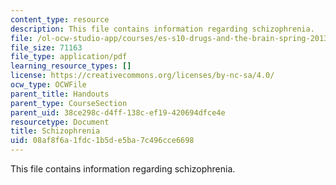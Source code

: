 ```yaml
---
content_type: resource
description: This file contains information regarding schizophrenia.
file: /ol-ocw-studio-app/courses/es-s10-drugs-and-the-brain-spring-2013/08af8f6a1fdc1b5de5ba7c496cce6698_MITES_S10S13_schizowk9.pdf
file_size: 71163
file_type: application/pdf
learning_resource_types: []
license: https://creativecommons.org/licenses/by-nc-sa/4.0/
ocw_type: OCWFile
parent_title: Handouts
parent_type: CourseSection
parent_uid: 38ce298c-d4ff-138c-ef19-420694dfce4e
resourcetype: Document
title: Schizophrenia
uid: 08af8f6a-1fdc-1b5d-e5ba-7c496cce6698
---
```

This file contains information regarding schizophrenia.